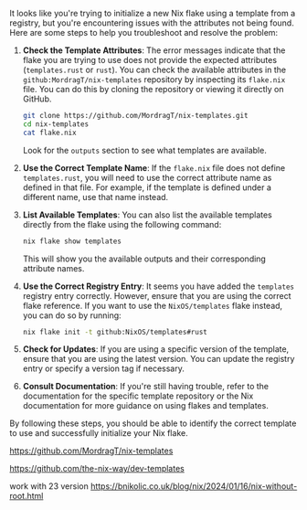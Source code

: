 It looks like you're trying to initialize a new Nix flake using a template from a registry, but you're encountering issues with the attributes not being found. Here are some steps to help you troubleshoot and resolve the problem:

1. **Check the Template Attributes**: The error messages indicate that the flake you are trying to use does not provide the expected attributes (`templates.rust` or `rust`). You can check the available attributes in the `github:MordragT/nix-templates` repository by inspecting its `flake.nix` file. You can do this by cloning the repository or viewing it directly on GitHub.

   ```bash
   git clone https://github.com/MordragT/nix-templates.git
   cd nix-templates
   cat flake.nix
   ```

   Look for the `outputs` section to see what templates are available.

2. **Use the Correct Template Name**: If the `flake.nix` file does not define `templates.rust`, you will need to use the correct attribute name as defined in that file. For example, if the template is defined under a different name, use that name instead.

3. **List Available Templates**: You can also list the available templates directly from the flake using the following command:

   ```bash
   nix flake show templates
   ```

   This will show you the available outputs and their corresponding attribute names.

4. **Use the Correct Registry Entry**: It seems you have added the `templates` registry entry correctly. However, ensure that you are using the correct flake reference. If you want to use the `NixOS/templates` flake instead, you can do so by running:

   ```bash
   nix flake init -t github:NixOS/templates#rust
   ```

5. **Check for Updates**: If you are using a specific version of the template, ensure that you are using the latest version. You can update the registry entry or specify a version tag if necessary.

6. **Consult Documentation**: If you're still having trouble, refer to the documentation for the specific template repository or the Nix documentation for more guidance on using flakes and templates.

By following these steps, you should be able to identify the correct template to use and successfully initialize your Nix flake.


https://github.com/MordragT/nix-templates

https://github.com/the-nix-way/dev-templates

work with 23 version https://bnikolic.co.uk/blog/nix/2024/01/16/nix-without-root.html